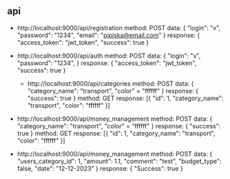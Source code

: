 ## api
- http://localhost:9000/api/registration
method: POST
data: {
    "login": "v",
    "password": "1234",
    "email": "pipiska@email.com"
}
response: {
    "access_token": "jwt_token",
    "success": true
}

- http://localhost:9000/api/auth
method: POST
data: {
    "login": "v",
    "password": "1234",
}
response: {
    "access_token": "jwt_token",
    "success": true
}

  - http://localhost:9000/api/categories
  method: POST
  data: {
      "category_name": "transport",
      "color" = "ffffff"
  }
  response: {
      "success": true
  }
  method: GET
  response: [{
        "id": 1, 
        "category_name": "transport", 
        "color": "ffffff"
  }]

- http://localhost:9000/api/money_management
  method: POST
  data: {
      "category_name": "transport",
      "color" = "ffffff"
  }
  response: {
      "success": true
  }
  method: GET
  response: [{
        "id": 1, 
        "category_name": "transport", 
        "color": "ffffff"
  }]

- http://localhost:9000/api/money_management
  method: POST
  data: {
    "users_category_id": 1,
    "amount": 1.1,
    "comment": "test",
    "budget_type": false,
    "date": "12-12-2023"
}
  response: {
    "Success": true
}